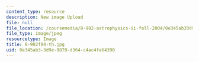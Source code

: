 ```yaml
---
content_type: resource
description: New image Upload
file: null
file_location: /coursemedia/8-902-astrophysics-ii-fall-2004/0e345ab33d9e9870d364c4ac4fa64390_8-902f04-th.jpg
file_type: image/jpeg
resourcetype: Image
title: 8-902f04-th.jpg
uid: 0e345ab3-3d9e-9870-d364-c4ac4fa64390
---
```

